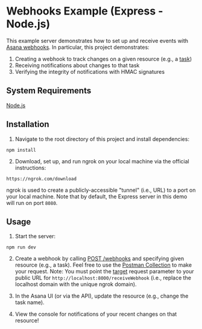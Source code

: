 # Webhooks Example (Express - Node.js)

This example server demonstrates how to set up and receive events with [Asana webhooks](https://developers.asana.com/docs/webhooks). In particular, this project demonstrates:

1. Creating a webhook to track changes on a given resource (e.g., a [task](https://developers.asana.com/docs/tasks))
2. Receiving notifications about changes to that task
3. Verifying the integrity of notifications with HMAC signatures

## System Requirements

[Node.js](https://nodejs.org/)

## Installation

1. Navigate to the root directory of this project and install dependencies:

```
npm install
```

2. Download, set up, and run ngrok on your local machine via the official instructions:

```
https://ngrok.com/download
```

ngrok is used to create a publicly-accessible "tunnel" (i.e., URL) to a port on your local machine. Note that by default, the Express server in this demo will run on port `8080`.

## Usage

1. Start the server:

```
npm run dev
```

2. Create a webhook by calling [POST /webhooks](https://developers.asana.com/docs/establish-a-webhook) and specifying given resource (e.g., a task). Feel free to use the [Postman Collection](https://developers.asana.com/docs/using-postman) to make your request. Note: You must point the [target](https://developers.asana.com/docs/webhook) request parameter to your public URL for `http://localhost:8000/receiveWebhook` (i.e., replace the localhost domain with the unique ngrok domain).

3. In the Asana UI (or via the API), update the resource (e.g., change the task name).

4. View the console for notifications of your recent changes on that resource!
